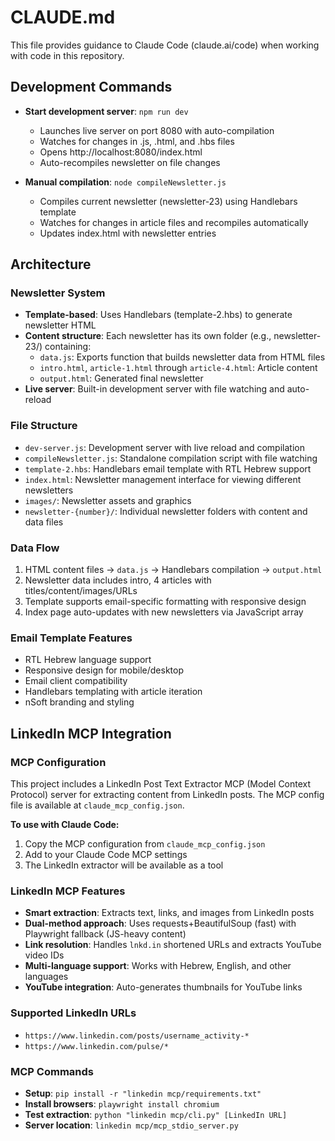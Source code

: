 # CLAUDE.md

This file provides guidance to Claude Code (claude.ai/code) when working with code in this repository.

## Development Commands

- **Start development server**: `npm run dev`
  - Launches live server on port 8080 with auto-compilation
  - Watches for changes in .js, .html, and .hbs files
  - Opens http://localhost:8080/index.html
  - Auto-recompiles newsletter on file changes

- **Manual compilation**: `node compileNewsletter.js`
  - Compiles current newsletter (newsletter-23) using Handlebars template
  - Watches for changes in article files and recompiles automatically
  - Updates index.html with newsletter entries

## Architecture

### Newsletter System
- **Template-based**: Uses Handlebars (template-2.hbs) to generate newsletter HTML
- **Content structure**: Each newsletter has its own folder (e.g., newsletter-23/) containing:
  - `data.js`: Exports function that builds newsletter data from HTML files
  - `intro.html`, `article-1.html` through `article-4.html`: Article content
  - `output.html`: Generated final newsletter
- **Live server**: Built-in development server with file watching and auto-reload

### File Structure
- `dev-server.js`: Development server with live reload and compilation
- `compileNewsletter.js`: Standalone compilation script with file watching
- `template-2.hbs`: Handlebars email template with RTL Hebrew support
- `index.html`: Newsletter management interface for viewing different newsletters
- `images/`: Newsletter assets and graphics
- `newsletter-{number}/`: Individual newsletter folders with content and data files

### Data Flow
1. HTML content files → `data.js` → Handlebars compilation → `output.html`
2. Newsletter data includes intro, 4 articles with titles/content/images/URLs
3. Template supports email-specific formatting with responsive design
4. Index page auto-updates with new newsletters via JavaScript array

### Email Template Features
- RTL Hebrew language support
- Responsive design for mobile/desktop
- Email client compatibility
- Handlebars templating with article iteration
- nSoft branding and styling

## LinkedIn MCP Integration

### MCP Configuration
This project includes a LinkedIn Post Text Extractor MCP (Model Context Protocol) server for extracting content from LinkedIn posts. The MCP config file is available at `claude_mcp_config.json`.

**To use with Claude Code:**
1. Copy the MCP configuration from `claude_mcp_config.json`
2. Add to your Claude Code MCP settings
3. The LinkedIn extractor will be available as a tool

### LinkedIn MCP Features
- **Smart extraction**: Extracts text, links, and images from LinkedIn posts
- **Dual-method approach**: Uses requests+BeautifulSoup (fast) with Playwright fallback (JS-heavy content)
- **Link resolution**: Handles `lnkd.in` shortened URLs and extracts YouTube video IDs
- **Multi-language support**: Works with Hebrew, English, and other languages
- **YouTube integration**: Auto-generates thumbnails for YouTube links

### Supported LinkedIn URLs
- `https://www.linkedin.com/posts/username_activity-*`
- `https://www.linkedin.com/pulse/*`

### MCP Commands
- **Setup**: `pip install -r "linkedin mcp/requirements.txt"`
- **Install browsers**: `playwright install chromium`
- **Test extraction**: `python "linkedin mcp/cli.py" [LinkedIn URL]`
- **Server location**: `linkedin mcp/mcp_stdio_server.py`